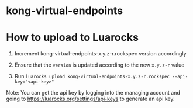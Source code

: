 # kong-virtual-endpoints

# How to upload to Luarocks

1. Increment kong-virtual-endpoints-x.y.z-r.rockspec version accordingly

2. Ensure that the `version` is updated according to the new `x.y.z-r` value

3. Run `luarocks upload kong-virtual-endpoints-x.y.z-r.rockspec --api-key="<api-key>"`

Note: You can get the api key by logging into the managing account and going to https://luarocks.org/settings/api-keys to generate an api key.
